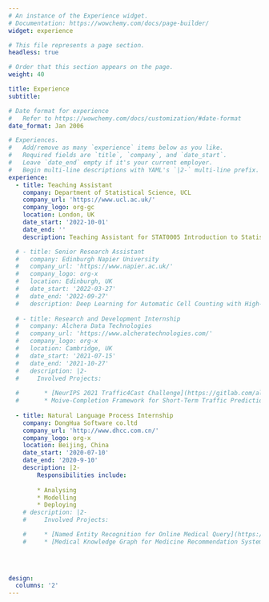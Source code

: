 ```yaml
---
# An instance of the Experience widget.
# Documentation: https://wowchemy.com/docs/page-builder/
widget: experience

# This file represents a page section.
headless: true

# Order that this section appears on the page.
weight: 40

title: Experience
subtitle:

# Date format for experience
#   Refer to https://wowchemy.com/docs/customization/#date-format
date_format: Jan 2006

# Experiences.
#   Add/remove as many `experience` items below as you like.
#   Required fields are `title`, `company`, and `date_start`.
#   Leave `date_end` empty if it's your current employer.
#   Begin multi-line descriptions with YAML's `|2-` multi-line prefix.
experience:
  - title: Teaching Assistant 
    company: Department of Statistical Science, UCL
    company_url: 'https://www.ucl.ac.uk/'
    company_logo: org-gc
    location: London, UK
    date_start: '2022-10-01'
    date_end: ''
    description: Teaching Assistant for STAT0005 Introduction to Statistical Inference

  # - title: Senior Research Assistant
  #   company: Edinburgh Napier University 
  #   company_url: 'https://www.napier.ac.uk/'
  #   company_logo: org-x
  #   location: Edinburgh, UK
  #   date_start: '2022-03-27'
  #   date_end: '2022-09-27'
  #   description: Deep Learning for Automatic Cell Counting with High-Resolution Medical Image.
  
  # - title: Research and Development Internship
  #   company: Alchera Data Technologies
  #   company_url: 'https://www.alcheratechnologies.com/'
  #   company_logo: org-x
  #   location: Cambridge, UK
  #   date_start: '2021-07-15'
  #   date_end: '2021-10-27'
  #   description: |2-
  #     Involved Projects:
        
  #       * [NeurIPS 2021 Traffic4Cast Challenge](https://gitlab.com/alchera/alchera-traffic4cast-2021) 
  #       * Moive-Completion Framework for Short-Term Traffic Predictions.
  
  - title: Natural Language Process Internship
    company: DongHua Software co.ltd
    company_url: 'http://www.dhcc.com.cn/'
    company_logo: org-x
    location: Beijing, China
    date_start: '2020-07-10'
    date_end: '2020-9-10'
    description: |2-
        Responsibilities include:
        
        * Analysing
        * Modelling
        * Deploying
    # description: |2-
    #     Involved Projects:

    #     * [Named Entity Recognition for Online Medical Query](https://github.com/yyimingucl/NER-MEDICAL-QUERY)
    #     * [Medical Knowledge Graph for Medicine Recommendation System](https://github.com/yyimingucl/Medical_KG)

    
      

design:
  columns: '2'
---
```

